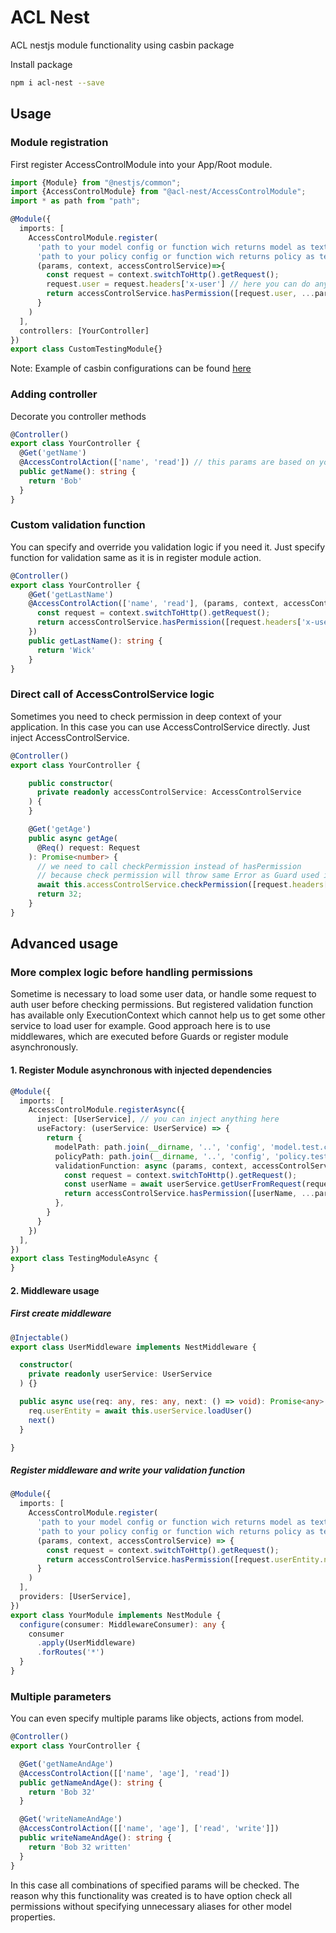 # ACL Nest

ACL nestjs module functionality using casbin package

Install package
```bash
npm i acl-nest --save
```

## Usage

### Module registration
First register AccessControlModule into your App/Root module.
```typescript
import {Module} from "@nestjs/common";
import {AccessControlModule} from "@acl-nest/AccessControlModule";
import * as path from "path";

@Module({
  imports: [
    AccessControlModule.register(
      'path to your model config or function wich returns model as text',
      'path to your policy config or function wich returns policy as text',
      (params, context, accessControlService)=>{
        const request = context.switchToHttp().getRequest();
        request.user = request.headers['x-user'] // here you can do any custom logic
        return accessControlService.hasPermission([request.user, ...params])
      }
    )
  ],
  controllers: [YourController]
})
export class CustomTestingModule{}
```
Note: Example of casbin configurations can be found [here](https://casbin.org/docs/en/supported-models)

### Adding controller
Decorate you controller methods
```typescript
@Controller()
export class YourController {
  @Get('getName')
  @AccessControlAction(['name', 'read']) // this params are based on you model
  public getName(): string {
    return 'Bob'
  }
}
```

### Custom validation function
You can specify and override you validation logic if you need it. 
Just specify function for validation same as it is in register module action.
```typescript
@Controller()
export class YourController {
    @Get('getLastName')
    @AccessControlAction(['name', 'read'], (params, context, accessControlService) => {
      const request = context.switchToHttp().getRequest();
      return accessControlService.hasPermission([request.headers['x-user-name'], ...params])
    })
    public getLastName(): string {
      return 'Wick'
    }
}
```

### Direct call of AccessControlService logic
Sometimes you need to check permission in deep context of your application. 
In this case you can use AccessControlService directly. Just inject AccessControlService.
```typescript
@Controller()
export class YourController {

    public constructor(
      private readonly accessControlService: AccessControlService
    ) {
    }

    @Get('getAge')
    public async getAge(
      @Req() request: Request
    ): Promise<number> {
      // we need to call checkPermission instead of hasPermission
      // because check permission will throw same Error as Guard used in decorators, instead or returning boolean
      await this.accessControlService.checkPermission([request.headers['x-user'], 'age', 'read'])
      return 32;
    }
}
```

## Advanced usage

### More complex logic before handling permissions
Sometime is necessary to load some user data, or handle some request to auth user before checking permissions.
But registered validation function has available only ExecutionContext 
which cannot help us to get some other service to load user for example.
Good approach here is to use middlewares, which are executed before Guards or register module asynchronously.

#### 1. Register Module asynchronous with injected dependencies
```typescript
@Module({
  imports: [
    AccessControlModule.registerAsync({
      inject: [UserService], // you can inject anything here
      useFactory: (userService: UserService) => {
        return {
          modelPath: path.join(__dirname, '..', 'config', 'model.test.conf'),
          policyPath: path.join(__dirname, '..', 'config', 'policy.test.conf'),
          validationFunction: async (params, context, accessControlService) => {
            const request = context.switchToHttp().getRequest();
            const userName = await userService.getUserFromRequest(request) // you can use injected service
            return accessControlService.hasPermission([userName, ...params])
          },
        }
      }
    })
  ],
})
export class TestingModuleAsync {
}
```

#### 2. Middleware usage

##### First create middleware
```typescript
@Injectable()
export class UserMiddleware implements NestMiddleware {

  constructor(
    private readonly userService: UserService
  ) {}

  public async use(req: any, res: any, next: () => void): Promise<any> {
    req.userEntity = await this.userService.loadUser()
    next()
  }

}
```

##### Register middleware and write your validation function
```typescript
@Module({
  imports: [
    AccessControlModule.register(
      'path to your model config or function wich returns model as text',
      'path to your policy config or function wich returns policy as text',
      (params, context, accessControlService) => {
        const request = context.switchToHttp().getRequest();
        return accessControlService.hasPermission([request.userEntity.name, ...params])
      }
    )
  ],
  providers: [UserService],
})
export class YourModule implements NestModule {
  configure(consumer: MiddlewareConsumer): any {
    consumer
      .apply(UserMiddleware)
      .forRoutes('*')
  }
}
```

### Multiple parameters
You can even specify multiple params like objects, actions from model.
```typescript
@Controller()
export class YourController {

  @Get('getNameAndAge')
  @AccessControlAction([['name', 'age'], 'read'])
  public getNameAndAge(): string {
    return 'Bob 32'
  }

  @Get('writeNameAndAge')
  @AccessControlAction([['name', 'age'], ['read', 'write']])
  public writeNameAndAge(): string {
    return 'Bob 32 written'
  }
}
```
In this case all combinations of specified params will be checked. 
The reason why this functionality was created 
is to have option check all permissions without specifying unnecessary aliases for other model properties.

